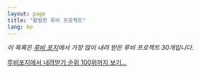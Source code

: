 ```yaml
---
layout: page
title: "활발한 루비 프로젝트"
lang: ko
---
```


*이 목록은 [루비 포지][1]에서 가장 많이 내려 받은 루비 프로젝트 30개입니다.*

[루비포지에서 내려받기 순위 100위까지 보기…][2]



[1]: http://rubyforge.org 
[2]: http://rubyforge.org/top/toplist.php?type=downloads 
